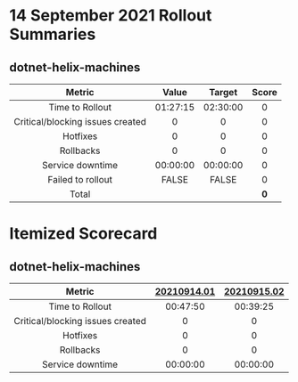 # 14 September 2021 Rollout Summaries

## dotnet-helix-machines

|              Metric              |   Value  |  Target  |   Score   |
|:--------------------------------:|:--------:|:--------:|:---------:|
| Time to Rollout                  | 01:27:15 | 02:30:00 |     0     |
| Critical/blocking issues created |     0    |    0     |     0     |
| Hotfixes                         |     0    |    0     |     0     |
| Rollbacks                        |     0    |    0     |     0     |
| Service downtime                 | 00:00:00 | 00:00:00 |     0     |
| Failed to rollout                |   FALSE  |   FALSE  |     0     |
| Total                            |          |          |   **0**   |


# Itemized Scorecard

## dotnet-helix-machines

| Metric | [20210914.01](https://dev.azure.com/dnceng/7ea9116e-9fac-403d-b258-b31fcf1bb293/_build/results?buildId=1361338) | [20210915.02](https://dev.azure.com/dnceng/7ea9116e-9fac-403d-b258-b31fcf1bb293/_build/results?buildId=1364056) |
|:-----:|:-----:|:-----:|
| Time to Rollout | 00:47:50 | 00:39:25 |
| Critical/blocking issues created | 0 | 0 |
| Hotfixes | 0 | 0 |
| Rollbacks | 0 | 0 |
| Service downtime | 00:00:00 | 00:00:00 |

